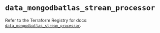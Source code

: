 # `data_mongodbatlas_stream_processor`

Refer to the Terraform Registry for docs: [`data_mongodbatlas_stream_processor`](https://registry.terraform.io/providers/mongodb/mongodbatlas/1.20.0/docs/data-sources/stream_processor).
